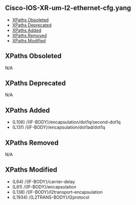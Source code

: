 ## Cisco-IOS-XR-um-l2-ethernet-cfg.yang

- [XPaths Obsoleted](#xpaths-obsoleted)
- [XPaths Deprecated](#xpaths-deprecated)
- [XPaths Added](#xpaths-added)
- [XPaths Removed](#xpaths-removed)
- [XPaths Modified](#xpaths-modified)

## XPaths Obsoleted

N/A

## XPaths Deprecated

N/A

## XPaths Added

- (L106)	/{IF-BODY}/encapsulation/dot1q/second-dot1q
- (L131)	/{IF-BODY}/encapsulation/dot1ad/dot1q

## XPaths Removed

N/A

## XPaths Modified

- (L64)	/{IF-BODY}/carrier-delay
- (L81)	/{IF-BODY}/encapsulation
- (L138)	/{IF-BODY}/l2transport-encapsulation
- (L1934)	/{L2TRANS-BODY}/l2protocol

